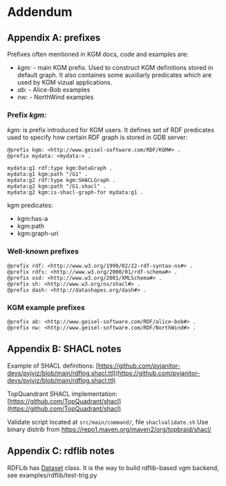 # Addendum
## Appendix A: prefixes

Prefixes often mentioned in KGM docs, code and examples are:

- *kgm:* - main KGM prefix. Used to construct KGM definitions stored in default graph. It also containes some auxiliarly predicates which are used by KGM vizual applications.
- *ab:* - Alice-Bob examples
- *nw:* - NorthWind examples

### Prefix *kgm:*

*kgm:* is prefix introduced for KGM users. It defines set of RDF predicates used to specify how certain RDF graph is stored in GDB server:
```
@prefix kgm: <http://www.geisel-software.com/RDF/KGM#> .
@prefix mydata: <mydata:> .

mydata:g1 rdf:type kgm:DataGraph .
mydata:g1 kgm:path "/G1" .
mydata:g2 rdf:type kgm:SHACLGraph .
mydata:g2 kgm:path "/G1.shacl" .
mydata:g2 kgm:is-shacl-graph-for mydata:g1 .
```

kgm predicates:

- kgm:has-a
- kgm:path
- kgm:graph-uri


### Well-known prefixes
```
@prefix rdf: <http://www.w3.org/1999/02/22-rdf-syntax-ns#> .
@prefix rdfs: <http://www.w3.org/2000/01/rdf-schema#> .
@prefix xsd: <http://www.w3.org/2001/XMLSchema#> .
@prefix sh: <http://www.w3.org/ns/shacl#> .
@prefix dash: <http://datashapes.org/dash#> .
```

### KGM example prefixes
```
@prefix ab: <http://www.geisel-software.com/RDF/alice-bob#> .
@prefix nw: <http://www.geisel-software.com/RDF/NorthWind#> .
```

## Appendix B: SHACL notes

Example of SHACL definitions: [https://github.com/pyjanitor-devs/pyjviz/blob/main/rdflog.shacl.ttl](https://github.com/pyjanitor-devs/pyjviz/blob/main/rdflog.shacl.ttl)

TopQuandrant SHACL implementation: [https://github.com/TopQuadrant/shacl](https://github.com/TopQuadrant/shacl)

Validate script located at `src/main/command/`, file `shaclvalidate.sh`
Use binary distrib from https://repo1.maven.org/maven2/org/topbraid/shacl/

## Appendix C: rdflib notes

RDFLib has [Dataset](https://rdflib.readthedocs.io/en/stable/apidocs/rdflib.html#rdflib.Dataset) class. It is the way to build rdflib-based vgm backend, see examples/rdflib/test-trig.py

